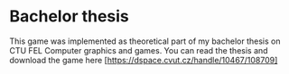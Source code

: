 # Bachelor thesis
This game was implemented as theoretical part of my bachelor thesis on CTU FEL Computer graphics and games.
You can read the thesis and download the game here [https://dspace.cvut.cz/handle/10467/108709]
